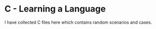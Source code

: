 # C - Learning a Language

I have collected C files here which contains random scenarios and cases.


